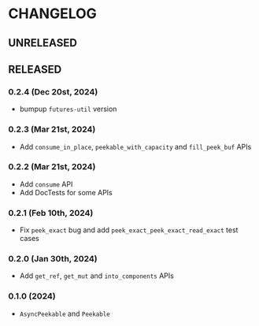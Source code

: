 # CHANGELOG

## UNRELEASED

## RELEASED

### 0.2.4 (Dec 20st, 2024)

- bumpup `futures-util` version

### 0.2.3 (Mar 21st, 2024)

- Add `consume_in_place`, `peekable_with_capacity` and `fill_peek_buf` APIs

### 0.2.2 (Mar 21st, 2024)

- Add `consume` API
- Add DocTests for some APIs

### 0.2.1 (Feb 10th, 2024)

- Fix `peek_exact` bug and add `peek_exact_peek_exact_read_exact` test cases

### 0.2.0 (Jan 30th, 2024)

- Add `get_ref`, `get_mut` and `into_components` APIs

### 0.1.0 (2024)

- `AsyncPeekable` and `Peekable`
